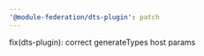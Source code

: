 ```yaml
---
'@module-federation/dts-plugin': patch
---
```


fix(dts-plugin): correct generateTypes host params 

